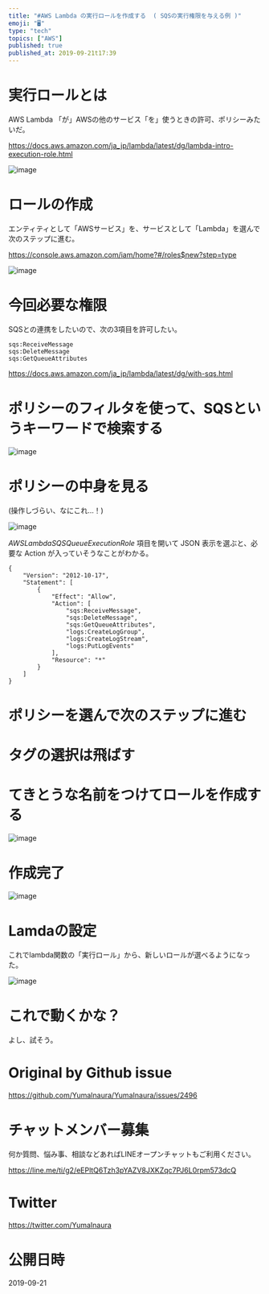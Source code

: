```yaml
---
title: "#AWS Lambda の実行ロールを作成する  ( SQSの実行権限を与える例 )"
emoji: "🖥"
type: "tech"
topics: ["AWS"]
published: true
published_at: 2019-09-21t17:39
---
```


# 実行ロールとは

AWS Lambda 「が」AWSの他のサービス「を」使うときの許可、ポリシーみたいだ。

https://docs.aws.amazon.com/ja_jp/lambda/latest/dg/lambda-intro-execution-role.html

![image](https://user-images.githubusercontent.com/13635059/65368625-89f47480-dc7e-11e9-8b17-4d62429cb5bb.png)

# ロールの作成

エンティティとして「AWSサービス」を、サービスとして「Lambda」を選んで次のステップに進む。

https://console.aws.amazon.com/iam/home?#/roles$new?step=type

![image](https://user-images.githubusercontent.com/13635059/65368611-6a5d4c00-dc7e-11e9-9ece-a0bc0444848f.png)

# 今回必要な権限

SQSとの連携をしたいので、次の3項目を許可したい。

```
sqs:ReceiveMessage
sqs:DeleteMessage
sqs:GetQueueAttributes
```

https://docs.aws.amazon.com/ja_jp/lambda/latest/dg/with-sqs.html

# ポリシーのフィルタを使って、SQSというキーワードで検索する


![image](https://user-images.githubusercontent.com/13635059/65368664-5b2ace00-dc7f-11e9-825c-6ffeae888c84.png)

# ポリシーの中身を見る

(操作しづらい、なにこれ…！)

![image](https://user-images.githubusercontent.com/13635059/65369033-35072d00-dc83-11e9-863d-7d5f10060402.png)

*AWSLambdaSQSQueueExecutionRole* 項目を開いて JSON  表示を選ぶと、必要な Action が入っていそうなことがわかる。

```
{
    "Version": "2012-10-17",
    "Statement": [
        {
            "Effect": "Allow",
            "Action": [
                "sqs:ReceiveMessage",
                "sqs:DeleteMessage",
                "sqs:GetQueueAttributes",
                "logs:CreateLogGroup",
                "logs:CreateLogStream",
                "logs:PutLogEvents"
            ],
            "Resource": "*"
        }
    ]
}
```

# ポリシーを選んで次のステップに進む

# タグの選択は飛ばす

# てきとうな名前をつけてロールを作成する

![image](https://user-images.githubusercontent.com/13635059/65369053-6f70ca00-dc83-11e9-91a6-7814619765e5.png)



# 作成完了

![image](https://user-images.githubusercontent.com/13635059/65369063-88797b00-dc83-11e9-962e-fe5ebc271908.png)

# Lamdaの設定

これでlambda関数の「実行ロール」から、新しいロールが選べるようになった。

![image](https://user-images.githubusercontent.com/13635059/65369076-c080be00-dc83-11e9-87a3-df51a69385ff.png)

# これで動くかな？

よし、試そう。

# Original by Github issue

https://github.com/YumaInaura/YumaInaura/issues/2496








<!-- Update From Qiita API -->

# チャットメンバー募集


何か質問、悩み事、相談などあればLINEオープンチャットもご利用ください。

https://line.me/ti/g2/eEPltQ6Tzh3pYAZV8JXKZqc7PJ6L0rpm573dcQ





# Twitter


https://twitter.com/YumaInaura


<!-- Update From Qiita API -->



# 公開日時

2019-09-21
